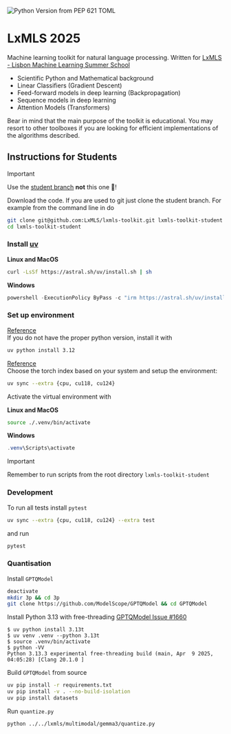 ![Python Version from PEP 621 TOML](https://img.shields.io/python/required-version-toml?tomlFilePath=https%3A%2F%2Fraw.githubusercontent.com%2Frshwndsz%2Flxmls-toolkit%2Fmaster%2Fpyproject.toml)

# LxMLS 2025

Machine learning toolkit for natural language processing. Written for [LxMLS - Lisbon Machine Learning Summer School](http://lxmls.it.pt)

* Scientific Python and Mathematical background
* Linear Classifiers (Gradient Descent)
* Feed-forward models in deep learning (Backpropagation)
* Sequence models in deep learning
* Attention Models (Transformers)

Bear in mind that the main purpose of the toolkit is educational. You may resort
to other toolboxes if you are looking for efficient implementations of the
algorithms described.

## Instructions for Students

> [!IMPORTANT] 
> Use the [student branch](https://github.com/LxMLS/lxmls-toolkit/tree/student) **not** this one 🚨!

Download the code. If you are used to git just clone the student branch. For
example from the command line in do

```bash
git clone git@github.com:LxMLS/lxmls-toolkit.git lxmls-toolkit-student
cd lxmls-toolkit-student
```

### Install [uv](https://astral.sh/uv) 

**Linux and MacOS**
```bash
curl -LsSf https://astral.sh/uv/install.sh | sh
```

**Windows**
```powershell
powershell -ExecutionPolicy ByPass -c "irm https://astral.sh/uv/install.ps1 | iex"
```


### Set up environment

[Reference](https://docs.astral.sh/uv/guides/install-python)<br>
If you do not have the proper python version, install it with 
```bash
uv python install 3.12
```

[Reference](https://docs.astral.sh/uv/guides/integration/pytorch) <br>
Choose the torch index based on your system and setup the environment:
```bash
uv sync --extra {cpu, cu118, cu124}
```

Activate the virtual environment with

**Linux and MacOS**
```bash
source ./.venv/bin/activate
```

**Windows**
```powershell
.venv\Scripts\activate
```

> [!IMPORTANT]
> Remember to run scripts from the root directory `lxmls-toolkit-student`

### Development

To run all tests install `pytest`

```bash
uv sync --extra {cpu, cu118, cu124} --extra test
```

and run
```bash
pytest
```

### Quantisation

Install `GPTQModel`

```bash
deactivate
mkdir 3p && cd 3p
git clone https://github.com/ModelScope/GPTQModel && cd GPTQModel
```

Install Python 3.13 with free-threading
[GPTQModel Issue #1660](https://github.com/ModelCloud/GPTQModel/issues/1610)

```console
$ uv python install 3.13t
$ uv venv .venv --python 3.13t
$ source .venv/bin/activate
$ python -VV
Python 3.13.3 experimental free-threading build (main, Apr  9 2025, 04:05:28) [Clang 20.1.0 ]
```

Build `GPTQModel` from source

```bash
uv pip install -r requirements.txt
uv pip install -v . --no-build-isolation
uv pip install datasets
```

Run `quantize.py`
```bash
python ../../lxmls/multimodal/gemma3/quantize.py
```
